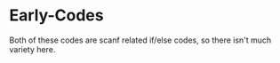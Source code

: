 # Early-Codes
Both of these codes are scanf related if/else codes, so there isn't much variety here.
